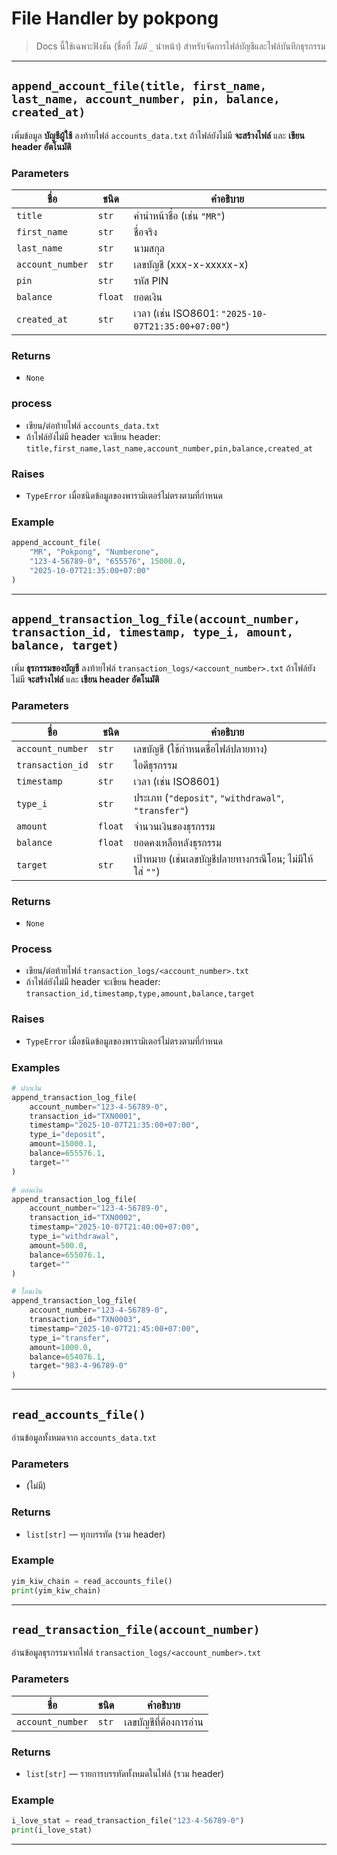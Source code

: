 #  File Handler by pokpong

> Docs นี้ใช้เฉพาะฟังชัน (ชื่อที่ *ไม่มี* `_` นำหน้า) สำหรับจัดการไฟล์บัญชีและไฟล์บันทึกธุรกรรม


---

## `append_account_file(title, first_name, last_name, account_number, pin, balance, created_at)`

เพิ่มข้อมูล **บัญชีผู้ใช้** ลงท้ายไฟล์ `accounts_data.txt`
ถ้าไฟล์ยังไม่มี **จะสร้างไฟล์** และ **เขียน header อัตโนมัติ**

### Parameters

| ชื่อ             | ชนิด    | คำอธิบาย                                           |
|------------------|---------|----------------------------------------------------|
| `title`          | `str`   | คำนำหน้าชื่อ (เช่น `"MR"`)                         |
| `first_name`     | `str`   | ชื่อจริง                                           |
| `last_name`      | `str`   | นามสกุล                                            |
| `account_number` | `str`   | เลขบัญชี (xxx-x-xxxxx-x)                           |
| `pin`            | `str`   | รหัส PIN                                           |
| `balance`        | `float` | ยอดเงิน                                            |
| `created_at`     | `str`   | เวลา (เช่น ISO8601: `"2025-10-07T21:35:00+07:00"`) |

### Returns

* `None`

### process

* เขียน/ต่อท้ายไฟล์ `accounts_data.txt`
* ถ้าไฟล์ยังไม่มี header จะเขียน header:
  `title,first_name,last_name,account_number,pin,balance,created_at`

### Raises

* `TypeError` เมื่อชนิดข้อมูลของพารามิเตอร์ไม่ตรงตามที่กำหนด

### Example

```python
append_account_file(
    "MR", "Pokpong", "Numberone",
    "123-4-56789-0", "655576", 15000.0,
    "2025-10-07T21:35:00+07:00"
)
```

---

## `append_transaction_log_file(account_number, transaction_id, timestamp, type_i, amount, balance, target)`

เพิ่ม **ธุรกรรมของบัญชี** ลงท้ายไฟล์ `transaction_logs/<account_number>.txt`
ถ้าไฟล์ยังไม่มี **จะสร้างไฟล์** และ **เขียน header อัตโนมัติ**

### Parameters

| ชื่อ             | ชนิด    | คำอธิบาย                                                |
|------------------|---------|---------------------------------------------------------|
| `account_number` | `str`   | เลขบัญชี (ใช้กำหนดชื่อไฟล์ปลายทาง)                      |
| `transaction_id` | `str`   | ไอดีธุรกรรม                                             |
| `timestamp`      | `str`   | เวลา (เช่น ISO8601)                                     |
| `type_i`         | `str`   | ประเภท (`"deposit"`, `"withdrawal"`, `"transfer"`)      |
| `amount`         | `float` | จำนวนเงินของธุรกรรม                                     |
| `balance`        | `float` | ยอดคงเหลือหลังธุรกรรม                                   |
| `target`         | `str`   | เป้าหมาย (เช่นเลขบัญชีปลายทางกรณีโอน; ไม่มีให้ใส่ `""`) |

### Returns

* `None`

### Process

* เขียน/ต่อท้ายไฟล์ `transaction_logs/<account_number>.txt`
* ถ้าไฟล์ยังไม่มี header จะเขียน header:
  `transaction_id,timestamp,type,amount,balance,target`

### Raises

* `TypeError` เมื่อชนิดข้อมูลของพารามิเตอร์ไม่ตรงตามที่กำหนด

### Examples

```python
# ฝากเงิน
append_transaction_log_file(
    account_number="123-4-56789-0",
    transaction_id="TXN0001",
    timestamp="2025-10-07T21:35:00+07:00",
    type_i="deposit",
    amount=15000.1,
    balance=655576.1,
    target=""
)

# ถอนเงิน
append_transaction_log_file(
    account_number="123-4-56789-0",
    transaction_id="TXN0002",
    timestamp="2025-10-07T21:40:00+07:00",
    type_i="withdrawal",
    amount=500.0,
    balance=655076.1,
    target=""
)

# โอนเงิน
append_transaction_log_file(
    account_number="123-4-56789-0",
    transaction_id="TXN0003",
    timestamp="2025-10-07T21:45:00+07:00",
    type_i="transfer",
    amount=1000.0,
    balance=654076.1,
    target="983-4-96789-0"
)
```

---

## `read_accounts_file()`

อ่านข้อมูลทั้งหมดจาก `accounts_data.txt`

### Parameters

* (ไม่มี)

### Returns

* `list[str]` — ทุกบรรทัด (รวม header)




### Example

```python
yim_kiw_chain = read_accounts_file()
print(yim_kiw_chain)
```

---

## `read_transaction_file(account_number)`

อ่านข้อมูลธุรกรรมจากไฟล์ `transaction_logs/<account_number>.txt`

### Parameters

| ชื่อ             | ชนิด  | คำอธิบาย               |
|------------------|-------|------------------------|
| `account_number` | `str` | เลขบัญชีที่ต้องการอ่าน |

### Returns

* `list[str]` — รายการบรรทัดทั้งหมดในไฟล์ (รวม header)


### Example

```python
i_love_stat = read_transaction_file("123-4-56789-0")
print(i_love_stat)
```

---
